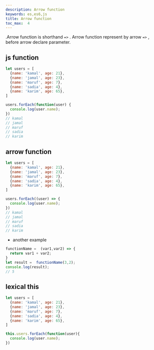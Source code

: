 ```yaml
---
description: Arrow function
keywords: es,es6,js
title: Arrow function
toc_max:  4
---
```


.Arrow function is shorthand `=>` . Arrow function represent by arrow `=>` , before arrow declare parameter.

## js function

```js
let users = [
  {name: 'kamal', age: 21},
  {name: 'jamal', age: 23},
  {name: 'maruf', age: 7},
  {name: 'sadia', age: 4},
  {name: 'karim', age: 65},
]

users.forEach(function(user) {
  console.log(user.name);
})
// kamal
// jamal
// maruf
// sadia
// karim
```

## arrow function

```js
let users = [
  {name: 'kamal', age: 21},
  {name: 'jamal', age: 23},
  {name: 'maruf', age: 7},
  {name: 'sadia', age: 4},
  {name: 'karim', age: 65},
]

users.forEach((user) => {
  console.log(user.name);
})
// kamal
// jamal
// maruf
// sadia
// karim
```

* another example

```js
functionName =  (var1,var2) => {
  return var1 + var2;
}
let result =  functionName(3,2);
console.log(result);
// 5
```

## lexical this

```js
let users = [
  {name: 'kamal', age: 21},
  {name: 'jamal', age: 23},
  {name: 'maruf', age: 7},
  {name: 'sadia', age: 4},
  {name: 'karim', age: 65},
]

this.users.forEach(function(user){
  console.log(user.name);
})
```
